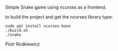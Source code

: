 Simple Snake game using ncurses as a frontend.

to build the project and get the ncurses library type:
```console
sudo apt install ncurses-base
./build.sh
./snake
```

Piotr Rodkiewicz
